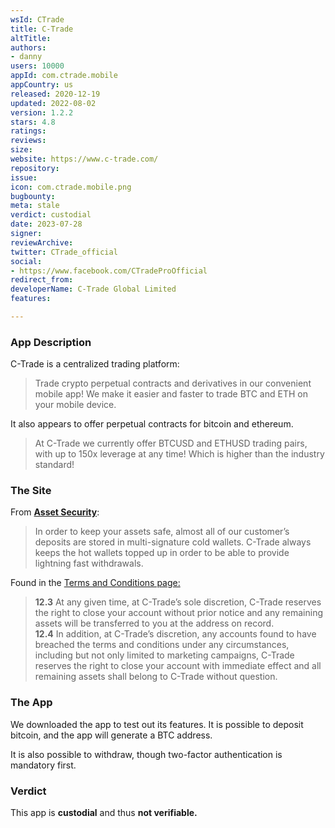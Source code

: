 ```yaml
---
wsId: CTrade
title: C-Trade
altTitle: 
authors:
- danny
users: 10000
appId: com.ctrade.mobile
appCountry: us
released: 2020-12-19
updated: 2022-08-02
version: 1.2.2
stars: 4.8
ratings: 
reviews: 
size: 
website: https://www.c-trade.com/
repository: 
issue: 
icon: com.ctrade.mobile.png
bugbounty: 
meta: stale
verdict: custodial
date: 2023-07-28
signer: 
reviewArchive: 
twitter: CTrade_official
social:
- https://www.facebook.com/CTradeProOfficial
redirect_from: 
developerName: C-Trade Global Limited
features: 

---
```


### App Description
C-Trade is a centralized trading platform:

> Trade crypto perpetual contracts and derivatives in our convenient mobile app! We make it easier and faster to trade BTC and ETH on your mobile device.

It also appears to offer perpetual contracts for bitcoin and ethereum.

> At C-Trade we currently offer BTCUSD and ETHUSD trading pairs, with up to 150x leverage at any time! Which is higher than the industry standard!

### The Site

From [__Asset Security__](https://help.c-trade.com/hc/en-us/articles/360050868274-Asset-Security):

> In order to keep your assets safe, almost all of our customer’s deposits are stored in multi-signature cold wallets. C-Trade always keeps the hot wallets topped up in order to be able to provide lightning fast withdrawals.

Found in the [Terms and Conditions page:](https://www.c-trade.com/en/terms)

>__12.3__ At any given time, at C-Trade’s sole discretion, C-Trade reserves the right to close your account without prior notice and any remaining assets will be transferred to you at the address on record.  
__12.4__ In addition, at C-Trade’s discretion, any accounts found to have breached the terms and conditions under any circumstances, including but not only limited to marketing campaigns, C-Trade reserves the right to close your account with immediate effect and all remaining assets shall belong to C-Trade without question.

### The App
We downloaded the app to test out its features. It is possible to deposit bitcoin, and the app will generate a BTC address. 

It is also possible to withdraw, though two-factor authentication is mandatory first.

### Verdict
This app is **custodial** and thus **not verifiable.**
